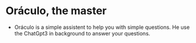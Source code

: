 
# Oráculo, the master 

- Oráculo is a simple assistent to help you with simple questions. He use the ChatGpt3 in background to answer your questions.
